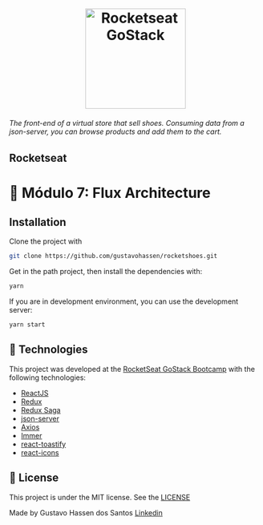 <h1 align="center">
    <img alt="Rocketseat GoStack" src="https://rocketseat-cdn.s3-sa-east-1.amazonaws.com/bootcamp-header.png" width="200px" />
</h1>
<h6>The front-end of a virtual store that sell shoes. Consuming data from a json-server, you can browse products and add them to the cart.</h6>

## Rocketseat

# :rocket: Módulo 7: Flux Architecture


## Installation

Clone the project with

```sh
git clone https://github.com/gustavohassen/rocketshoes.git
```

Get in the path project, then install the dependencies with:

```sh
yarn
```

If you are in development environment, you can use the development server:

```sh
yarn start
```

## :rocket: Technologies

This project was developed at the [RocketSeat GoStack Bootcamp](https://rocketseat.com.br/bootcamp) with the following technologies:

- [ReactJS](https://reactjs.org)
- [Redux](https://redux.js.org)
- [Redux Saga](https://redux-saga.js.org)
- [json-server](https://github.com/typicode/json-server)
- [Axios](https://github.com/axios/axios)
- [Immer](https://github.com/immerjs/immer)
- [react-toastify](https://github.com/fkhadra/react-toastify)
- [react-icons](https://react-icons.netlify.com/#/)


## :memo: License

This project is under the MIT license. See the [LICENSE](https://github.com/gustavohassen/gobarber-api/blob/master/LICENCE)

Made by Gustavo Hassen dos Santos [Linkedin](https://www.linkedin.com/in/gustavo-hassen-dos-santos/)
